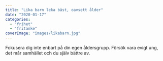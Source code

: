 ```yaml
---
title: "Lika barn leka bäst, oavsett ålder"
date: "2020-01-17"
categories: 
  - "frihet"
  - "fritanke"
coverImage: "images/likabarn.jpg"
---
```


Fokusera dig inte enbart på din egen åldersgrupp. Försök vara evigt ung, det mår samhället och du själv bättre av.
